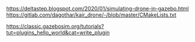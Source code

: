 
https://deltastep.blogspot.com/2020/01/simulating-drone-in-gazebo.html
https://gitlab.com/dagothar/kair_drone/-/blob/master/CMakeLists.txt

https://classic.gazebosim.org/tutorials?tut=plugins_hello_world&cat=write_plugin